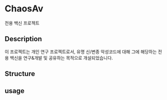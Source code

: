 # ChaosAv
전용 백신 프로젝트

## Description
이 프로젝트는 개인 연구 프로젝트로서, 유명 신/변종 악성코드에 대해 그에 해당하는
전용 백신을 연구&개발 및 공유하는 목적으로 개설되었습니다.

## Structure

## usage
```python
```
